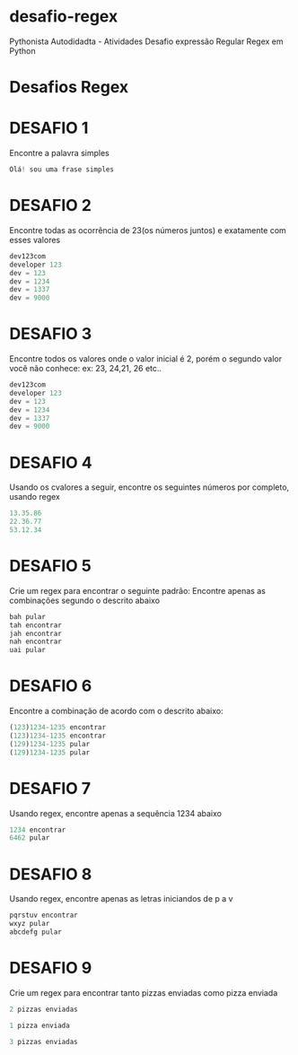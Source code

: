 # desafio-regex
Pythonista Autodidadta - Atividades Desafio expressão Regular Regex em Python
# Desafios Regex

# DESAFIO 1

Encontre a palavra simples

```python
Olá! sou uma frase simples
```

# DESAFIO 2

Encontre todas as ocorrência de 23(os números juntos) e exatamente com esses valores

```python
dev123com
developer 123
dev = 123
dev = 1234
dev = 1337
dev = 9000
```

# DESAFIO 3

Encontre todos os valores onde o valor inicial é 2, porém o segundo valor você não conhece: ex: 23, 24,21, 26 etc..

```python
dev123com
developer 123
dev = 123
dev = 1234
dev = 1337
dev = 9000
```

# DESAFIO 4

Usando os cvalores a seguir, encontre os seguintes números por completo, usando regex

```python
13.35.86
22.36.77
53.12.34
```

# DESAFIO 5

Crie um regex para encontrar o seguinte padrão: Encontre apenas as combinações segundo o descrito abaixo

```python
bah pular
tah encontrar
jah encontrar
nah encontrar
uai pular
```

# DESAFIO 6

Encontre a combinação de acordo com o descrito abaixo:

```python
(123)1234-1235 encontrar
(123)1234-1235 encontrar
(129)1234-1235 pular
(129)1234-1235 pular
```

# DESAFIO 7

Usando regex, encontre apenas a sequência 1234 abaixo

```python
1234 encontrar
6462 pular
```

# DESAFIO 8

Usando regex, encontre apenas as letras iniciandos de p a v

```python
pqrstuv encontrar
wxyz pular
abcdefg pular
```

# DESAFIO 9

Crie um regex para encontrar tanto pizzas enviadas como pizza enviada

```python
2 pizzas enviadas

1 pizza enviada

3 pizzas enviadas
```
